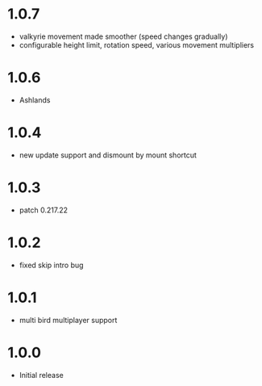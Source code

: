 # 1.0.7
* valkyrie movement made smoother (speed changes gradually)
* configurable height limit, rotation speed, various movement multipliers

# 1.0.6
* Ashlands

# 1.0.4
* new update support and dismount by mount shortcut

# 1.0.3
* patch 0.217.22

# 1.0.2
* fixed skip intro bug

# 1.0.1
* multi bird multiplayer support

# 1.0.0
* Initial release